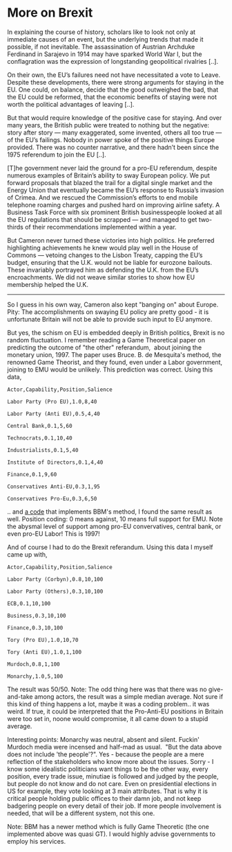 # More on Brexit

In explaining the course of history, scholars like to look not only at immediate causes of an event, but the underlying trends that made it possible, if not inevitable. The assassination of Austrian Archduke Ferdinand in Sarajevo in 1914 may have sparked World War I, but the conflagration was the expression of longstanding geopolitical rivalries [..].

On their own, the EU’s failures need not have necessitated a vote to Leave. Despite these developments, there were strong arguments for staying in the EU. One could, on balance, decide that the good outweighed the bad, that the EU could be reformed, that the economic benefits of staying were not worth the political advantages of leaving [..]. 

But that would require knowledge of the positive case for staying. And over many years, the British public were treated to nothing but the negative: story after story — many exaggerated, some invented, others all too true — of the EU’s failings. Nobody in power spoke of the positive things Europe provided. There was no counter narrative, and there hadn’t been since the 1975 referendum to join the EU [..].

[T]he government never laid the ground for a pro-EU referendum, despite numerous examples of Britain’s ability to sway European policy. We put forward proposals that blazed the trail for a digital single market and the Energy Union that eventually became the EU’s response to Russia’s invasion of Crimea. And we rescued the Commission’s efforts to end mobile telephone roaming charges and pushed hard on improving airline safety. A Business Task Force with six prominent British businesspeople looked at all the EU regulations that should be scrapped — and managed to get two-thirds of their recommendations implemented within a year. 

But Cameron never turned these victories into high politics. He preferred highlighting achievements he knew would play well in the House of Commons — vetoing changes to the Lisbon Treaty, capping the EU’s budget, ensuring that the U.K. would not be liable for eurozone bailouts. These invariably portrayed him as defending the U.K. from the EU’s encroachments. We did not weave similar stories to show how EU membership helped the U.K.

---

So I guess in his own way, Cameron also kept "banging on" about Europe. Pity: The accomplishments on swaying EU policy are pretty good - it is unfortunate Britain will not be able to provide such input to EU anymore. 

But yes, the schism on EU is embedded deeply in British politics, Brexit is no random fluctuation. I remember reading a Game Theoretical paper on predicting the outcome of "the other" referandum,  about joining the monetary union, 1997. The paper uses Bruce. B. de Mesquita's method, the renowned Game Theorist, and they found, even under a Labor government, joining to EMU would be unlikely. This prediction was correct. Using this data, 

```
Actor,Capability,Position,Salience

Labor Party (Pro EU),1.0,8,40

Labor Party (Anti EU),0.5,4,40

Central Bank,0.1,5,60

Technocrats,0.1,10,40

Industrialists,0.1,5,40

Institute of Directors,0.1,4,40

Finance,0.1,9,60

Conservatives Anti-EU,0.3,1,95

Conservatives Pro-Eu,0.3,6,50
```

.. and [a code](bdm.py) that implements BBM's method, I found the same
result as well. Position coding: 0 means against, 10 means full
support for EMU. Note the abysmal level of support among pro-EU
convervatives, central bank, or even pro-EU Labor! This is 1997!

And of course I had to do the Brexit referandum. Using this data I
myself came up with,

```
Actor,Capability,Position,Salience

Labor Party (Corbyn),0.8,10,100

Labor Party (Others),0.3,10,100

ECB,0.1,10,100

Business,0.3,10,100

Finance,0.3,10,100

Tory (Pro EU),1.0,10,70

Tory (Anti EU),1.0,1,100

Murdoch,0.8,1,100

Monarchy,1.0,5,100
```

The result was 50/50. Note: The odd thing here was that there was no
give-and-take among actors, the result was a simple median
average. Not sure if this kind of thing happens a lot, maybe it was a
coding problem.. it was weird. If true, it could be interpreted that
the Pro-Anti-EU positions in Britain were too set in, noone would
compromise, it all came down to a stupid average.

Interesting points: Monarchy was neutral, absent and silent. Fuckin'
Murdoch media were incensed and half-mad as usual.  "But the data
above does not include 'the people'?". Yes - because the people are a
mere reflection of the stakeholders who know more about the
issues. Sorry - I know some idealistic politicians want things to be
the other way, every position, every trade issue, minutiae is followed
and judged by the people, but people do not know and do not care. Even
on presidential elections in US for example, they vote looking at 3
main attributes. That is why it is critical people holding public
offices to their damn job, and not keep badgering people on every
detail of their job. If more people involvement is needed, that will
be a different system, not this one.

Note: BBM has a newer method which is fully Game Theoretic (the one
implemented above was quasi GT). I would highly advise governments to
employ his services. 












